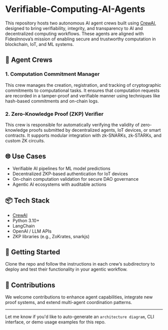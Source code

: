 # Verifiable-Computing-AI-Agents

This repository hosts two autonomous AI agent crews built using [CrewAI](https://crewai.io), designed to bring verifiability, integrity, and transparency to AI and decentralized computing workflows. These agents are aligned with FidesInnova’s mission of enabling secure and trustworthy computation in blockchain, IoT, and ML systems.

## 🔧 Agent Crews

### 1. Computation Commitment Manager
This crew manages the creation, registration, and tracking of cryptographic commitments to computational tasks. It ensures that computation requests are recorded in a tamper-proof and verifiable manner using techniques like hash-based commitments and on-chain logs.

### 2. Zero-Knowledge Proof (ZKP) Verifier
This crew is responsible for automatically verifying the validity of zero-knowledge proofs submitted by decentralized agents, IoT devices, or smart contracts. It supports modular integration with zk-SNARKs, zk-STARKs, and custom ZK circuits.

## 🌐 Use Cases
- Verifiable AI pipelines for ML model predictions
- Decentralized ZKP-based authentication for IoT devices
- On-chain computation validation for secure DAO governance
- Agentic AI ecosystems with auditable actions

## 📦 Tech Stack
- [CrewAI](https://crewai.io)
- Python 3.10+
- LangChain
- OpenAI / LLM APIs
- ZKP libraries (e.g., ZoKrates, snarkjs)

## 🚀 Getting Started
Clone the repo and follow the instructions in each crew’s subdirectory to deploy and test their functionality in your agentic workflow.

## 🤝 Contributions
We welcome contributions to enhance agent capabilities, integrate new proof systems, and extend multi-agent coordination patterns.

---

Let me know if you'd like to auto-generate an `architecture diagram`, CLI interface, or demo usage examples for this repo.
